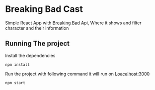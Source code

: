 # Breaking Bad Cast

Simple React App with [Breaking Bad Api](https://www.breakingbadapi.com/), Where it shows and filter character and their information 

## Running The project
Install the dependencies
```
npm install
```
Run the project with following command it will run on [Loacalhost:3000](http://localhost:3000/)
```
npm start
```
